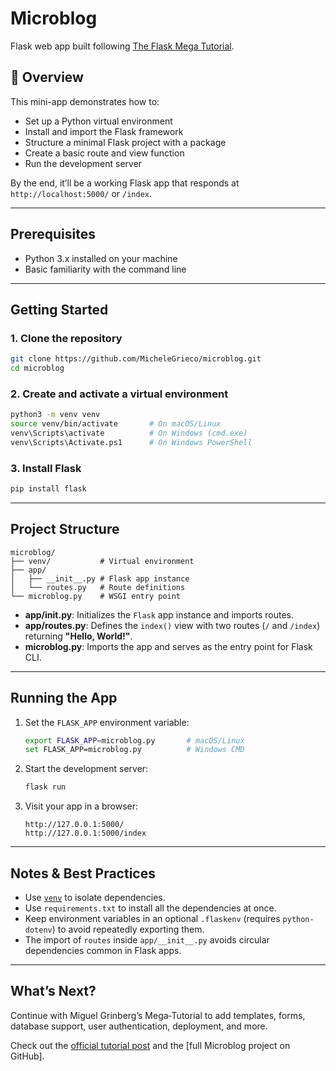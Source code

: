 # Microblog

Flask web app built following <a href="https://blog.miguelgrinberg.com/post/the-flask-mega-tutorial-part-i-hello-world" target="_blank">The Flask Mega Tutorial</a>.

## 🚀 Overview

This mini-app demonstrates how to:

* Set up a Python virtual environment
* Install and import the Flask framework
* Structure a minimal Flask project with a package
* Create a basic route and view function
* Run the development server

By the end, it’ll be a working Flask app that responds at `http://localhost:5000/` or `/index`.

---

## Prerequisites

* Python 3.x installed on your machine
* Basic familiarity with the command line

---

## Getting Started

### 1. Clone the repository

```bash
git clone https://github.com/MicheleGrieco/microblog.git
cd microblog
```

### 2. Create and activate a virtual environment

```bash
python3 -m venv venv
source venv/bin/activate       # On macOS/Linux
venv\Scripts\activate          # On Windows (cmd.exe)
venv\Scripts\Activate.ps1      # On Windows PowerShell
```

### 3. Install Flask

```bash
pip install flask
```

---

## Project Structure

```
microblog/
├── venv/           # Virtual environment
├── app/            
│   ├── __init__.py # Flask app instance
│   └── routes.py   # Route definitions
└── microblog.py    # WSGI entry point
```

* **app/**init**.py**: Initializes the `Flask` app instance and imports routes.
* **app/routes.py**: Defines the `index()` view with two routes (`/` and `/index`) returning **"Hello, World!"**.
* **microblog.py**: Imports the app and serves as the entry point for Flask CLI.

---

## Running the App

1. Set the `FLASK_APP` environment variable:

   ```bash
   export FLASK_APP=microblog.py       # macOS/Linux
   set FLASK_APP=microblog.py          # Windows CMD
   ```

2. Start the development server:

   ```bash
   flask run
   ```

3. Visit your app in a browser:

   ```
   http://127.0.0.1:5000/
   http://127.0.0.1:5000/index
   ```

---

## Notes & Best Practices

* Use [`venv`](https://docs.python.org/3/library/venv.html) to isolate dependencies.
* Use `requirements.txt` to install all the dependencies at once.
* Keep environment variables in an optional `.flaskenv` (requires `python-dotenv`) to avoid repeatedly exporting them.
* The import of `routes` inside `app/__init__.py` avoids circular dependencies common in Flask apps.

---

## What’s Next?

Continue with Miguel Grinberg’s Mega‑Tutorial to add templates, forms, database support, user authentication, deployment, and more.

Check out the [official tutorial post](https://blog.miguelgrinberg.com/post/the-flask-mega-tutorial-part-i-hello-world) and the \[full Microblog project on GitHub].